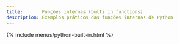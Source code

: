 ```yaml
---
title:       Funções internas (bulti in functions)
description: Exemplos práticos das funções internas de Python
---
```



{% include menus/python-built-in.html %}